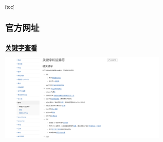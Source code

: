 [toc]

# 官方网址

## [关键字查看](https://kotlinlang.org/docs/reference/keyword-reference.html#soft-keywords)

![image-20200729173322076](images/1.%E5%AD%A6%E4%B9%A0%E7%BD%91%E5%9D%80/image-20200729173322076.png)